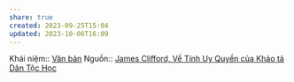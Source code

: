 ```yaml
---
share: true
created: 2023-09-25T15:04
updated: 2023-10-06T16:09
---
```

Khái niệm:: [Văn bản](../../../%CE%9E%20Kh%C3%A1i%20ni%E1%BB%87m/V%C4%83n%20b%E1%BA%A3n.md)
Nguồn:: [James Clifford, Về Tính Uy Quyền của Khảo tả Dân Tộc Học](../../../%CE%9E%20Ngu%E1%BB%93n/James%20Clifford,%20V%E1%BB%81%20T%C3%ADnh%20Uy%20Quy%E1%BB%81n%20c%E1%BB%A7a%20Kh%E1%BA%A3o%20t%E1%BA%A3%20D%C3%A2n%20T%E1%BB%99c%20H%E1%BB%8Dc.md)
